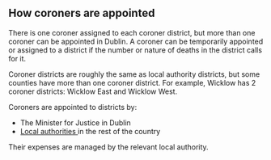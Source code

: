 ##  How coroners are appointed

There is one coroner assigned to each coroner district, but more than one
coroner can be appointed in Dublin. A coroner can be temporarily appointed or
assigned to a district if the number or nature of deaths in the district calls
for it.

Coroner districts are roughly the same as local authority districts, but some
counties have more than one coroner district. For example, Wicklow has 2
coroner districts: Wicklow East and Wicklow West.

Coroners are appointed to districts by:

  * The Minister for Justice in Dublin 
  * [ Local authorities ](/en/government-in-ireland/how-government-works/local-and-regional-government/functions-of-local-authorities/) in the rest of the country 

Their expenses are managed by the relevant local authority.
